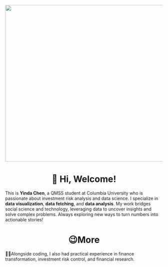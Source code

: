 <p align="center">
  <img src="https://raw.githubusercontent.com/cyd794506984/cyd794506984/main/Header.png" alt="Header Image" width="2500" height="500">
</p>

<h1 align="center">👋 Hi, Welcome!</h1>

This is **Yinda Chen**, a QMSS student at Columbia University who is passionate about investment risk analysis and data science. I specialize in **data visualization**, **data fetching**, and **data analysis**. My work bridges social science and technology, leveraging data to uncover insights and solve complex problems. Always exploring new ways to turn numbers into actionable stories!

<h1 align="center">😉More</h1>
👨‍💼Alongside coding, I also had practical experience in finance transformation, investment risk control, and financial research.

